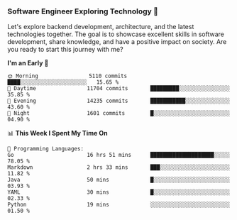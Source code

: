 ### Software Engineer Exploring Technology 🚀 

Let's explore backend development, architecture, and the latest technologies together. The goal is to showcase excellent skills in software development, share knowledge, and have a positive impact on society. Are you ready to start this journey with me?

<!--START_SECTION:waka-->
**I'm an Early 🐤** 

```text
🌞 Morning                5110 commits        ████░░░░░░░░░░░░░░░░░░░░░   15.65 % 
🌆 Daytime                11704 commits       █████████░░░░░░░░░░░░░░░░   35.85 % 
🌃 Evening                14235 commits       ███████████░░░░░░░░░░░░░░   43.60 % 
🌙 Night                  1601 commits        █░░░░░░░░░░░░░░░░░░░░░░░░   04.90 % 
```


📊 **This Week I Spent My Time On** 

```text
💬 Programming Languages: 
Go                       16 hrs 51 mins      ████████████████████░░░░░   78.05 % 
Markdown                 2 hrs 33 mins       ███░░░░░░░░░░░░░░░░░░░░░░   11.82 % 
Java                     50 mins             █░░░░░░░░░░░░░░░░░░░░░░░░   03.93 % 
YAML                     30 mins             █░░░░░░░░░░░░░░░░░░░░░░░░   02.33 % 
Python                   19 mins             ░░░░░░░░░░░░░░░░░░░░░░░░░   01.50 % 
```


<!--END_SECTION:waka-->
